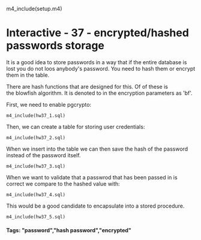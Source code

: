 
m4_include(setup.m4)

# Interactive - 37 - encrypted/hashed passwords storage

It is a good idea to store passwords in a way that if the entire database is lost
you do not loos anybody's password.  You need to hash them or encrypt them
in the table.

There are hash functions that are designed for this.  Of of these is  
the blowfish algorithm.  It is denoted to in the encryption parameters as 'bf'.


First, we need to enable pgcrypto:

```
m4_include(hw37_1.sql)
```


Then, we can create a table for storing user credentials:

```
m4_include(hw37_2.sql)
```

When we insert into the table we can then save the hash of the password instead of the
password itself.

```
m4_include(hw37_3.sql)
```

When we want to validate that a passwrod that has been passed in is correct
we compare to the hashed value with:


```
m4_include(hw37_4.sql)
```

This would be a good candidate to encapsulate into a stored procedure.

```
m4_include(hw37_5.sql)

```

#### Tags: "password","hash password","encrypted"

